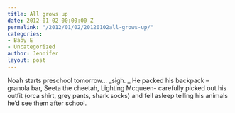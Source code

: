 ```yaml
---
title: All grows up
date: 2012-01-02 00:00:00 Z
permalink: "/2012/01/02/20120102all-grows-up/"
categories:
- Baby E
- Uncategorized
author: Jennifer
layout: post
---
```


<a rel="attachment wp-att-1326" href="/assets/images/All-grows-up/1325537246000-missing.jpg" /></a>

Noah starts preschool tomorrow&#8230; _sigh. _ He packed his backpack &#8211; granola bar, Seeta the cheetah, Lighting Mcqueen- carefully picked out his outfit (orca shirt, grey pants, shark socks) and fell asleep telling his animals he&#8217;d see them after school.
